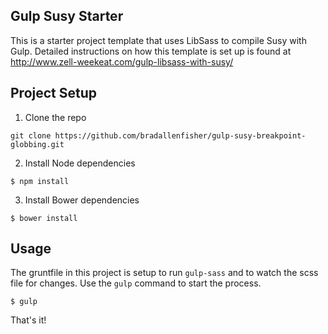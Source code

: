 ## Gulp Susy Starter 

This is a starter project template that uses LibSass to compile Susy with Gulp. Detailed instructions on how this template is set up is found at http://www.zell-weekeat.com/gulp-libsass-with-susy/

## Project Setup  

1. Clone the repo 

~~~
git clone https://github.com/bradallenfisher/gulp-susy-breakpoint-globbing.git
~~~

2. Install Node dependencies 

~~~
$ npm install
~~~

3. Install Bower dependencies

~~~
$ bower install
~~~

## Usage 

The gruntfile in this project is setup to run `gulp-sass` and to watch the scss file for changes. Use the `gulp` command to start the process. 

~~~
$ gulp
~~~

That's it!
